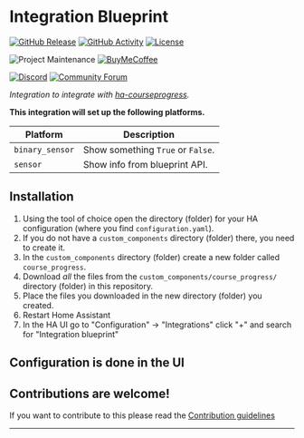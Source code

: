 # Integration Blueprint

[![GitHub Release][releases-shield]][releases]
[![GitHub Activity][commits-shield]][commits]
[![License][license-shield]](LICENSE)

![Project Maintenance][maintenance-shield]
[![BuyMeCoffee][buymecoffeebadge]][buymecoffee]

[![Discord][discord-shield]][discord]
[![Community Forum][forum-shield]][forum]

_Integration to integrate with [ha-courseprogress][ha-courseprogress]._

**This integration will set up the following platforms.**

| Platform        | Description                       |
| --------------- | --------------------------------- |
| `binary_sensor` | Show something `True` or `False`. |
| `sensor`        | Show info from blueprint API.     |

## Installation

1. Using the tool of choice open the directory (folder) for your HA configuration (where you find `configuration.yaml`).
1. If you do not have a `custom_components` directory (folder) there, you need to create it.
1. In the `custom_components` directory (folder) create a new folder called `course_progress`.
1. Download _all_ the files from the `custom_components/course_progress/` directory (folder) in this repository.
1. Place the files you downloaded in the new directory (folder) you created.
1. Restart Home Assistant
1. In the HA UI go to "Configuration" -> "Integrations" click "+" and search for "Integration blueprint"

## Configuration is done in the UI

<!---->

## Contributions are welcome!

If you want to contribute to this please read the [Contribution guidelines](CONTRIBUTING.md)

---

[ha-courseprogress]: https://github.com/pantherale0/ha-courseprogress
[buymecoffee]: https://www.buymeacoffee.com/pantherale0
[buymecoffeebadge]: https://img.shields.io/badge/buy%20me%20a%20coffee-donate-yellow.svg?style=for-the-badge
[commits-shield]: https://img.shields.io/github/commit-activity/y/pantherale0/ha-courseprogress.svg?style=for-the-badge
[commits]: https://github.com/pantherale0/ha-courseprogress/commits/main
[discord]: https://discord.gg/Qa5fW2R
[discord-shield]: https://img.shields.io/discord/330944238910963714.svg?style=for-the-badge
[exampleimg]: example.png
[forum-shield]: https://img.shields.io/badge/community-forum-brightgreen.svg?style=for-the-badge
[forum]: https://community.home-assistant.io/
[license-shield]: https://img.shields.io/github/license/pantherale0/ha-courseprogress.svg?style=for-the-badge
[maintenance-shield]: https://img.shields.io/badge/maintainer-Joakim%20Sørensen%20%40pantherale0-blue.svg?style=for-the-badge
[releases-shield]: https://img.shields.io/github/release/pantherale0/ha-courseprogress.svg?style=for-the-badge
[releases]: https://github.com/pantherale0/ha-courseprogress/releases
